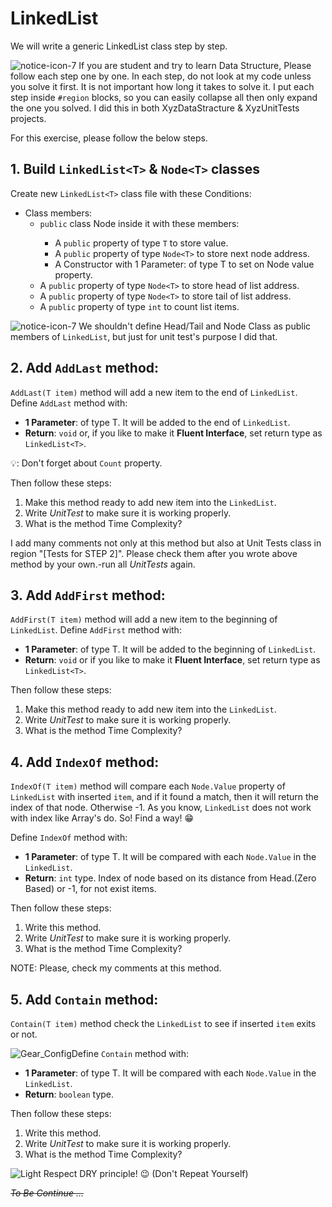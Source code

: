 # LinkedList<T>
We will write a generic LinkedList class step by step.

![notice-icon-7](https://user-images.githubusercontent.com/25789969/135717888-486318b4-7b6b-41ee-af24-bbeb181bb032.png) If you are student and try to learn Data Structure, Please follow each step one by one. In each step, do not look at my code unless you solve it first. It is not important how long it takes to solve it. I put each step inside `#region` blocks, so you can easily collapse all then only expand the one you solved. I did this in both XyzDataStracture & XyzUnitTests projects.

For this exercise, please follow the below steps. 

## 1. Build `LinkedList<T>` & `Node<T>` classes
Create new `LinkedList<T>` class file with these Conditions:
- Class members:
  - `public` class Node<T> inside it with these members:
    - A `public` property of type `T` to store value.
    - A `public` property of type `Node<T>` to store next node address.
    - A Constructor with 1 Parameter: of type T to set on Node value property.
  - A `public` property of type `Node<T>` to store head of list address.
  - A `public` property of type `Node<T>` to store tail of list address.
  - A `public` property of type `int` to count list items.

![notice-icon-7](https://user-images.githubusercontent.com/25789969/135717888-486318b4-7b6b-41ee-af24-bbeb181bb032.png) We shouldn't define Head/Tail and Node Class as public members of `LinkedList`, but just for unit test's purpose I did that.

## 2. Add `AddLast` method:
`AddLast(T item)` method will add a new item to the end of  `LinkedList`. 
Define `AddLast` method with:
   - **1 Parameter**: of type T. It will be added to the end of `LinkedList`.
   - **Return**: `void` or, if you like to make it **Fluent Interface**, set return type as `LinkedList<T>`.

💡: Don't forget about `Count` property.

Then follow these steps:
   1. Make this method ready to add new item into the `LinkedList`.
   2. Write *UnitTest* to make sure it is working properly.
   3. What is the method Time Complexity?

I add many comments not only at this method but also at Unit Tests class in region "[Tests for STEP 2]". Please check them after you wrote above method by your own.-run all *UnitTests* again.

## 3. Add `AddFirst` method:
`AddFirst(T item)` method will add a new item to the beginning of  `LinkedList`. 
Define `AddFirst` method with:
   - **1 Parameter**: of type T. It will be added to the beginning of `LinkedList`.
   - **Return**: `void` or if you like to make it **Fluent Interface**, set return type as `LinkedList<T>`.

Then follow these steps:
   1. Make this method ready to add new item into the `LinkedList`.
   2. Write *UnitTest* to make sure it is working properly.
   3. What is the method Time Complexity?

## 4. Add `IndexOf` method:
`IndexOf(T item)` method will compare each `Node.Value` property of `LinkedList` with inserted `item`, and if it found a match, then it will return the index of that node. Otherwise -1. As you know, `LinkedList` does not work with index like Array's do. So! Find a way! 😁

Define `IndexOf` method with:
   - **1 Parameter**: of type T. It will be compared with each `Node.Value` in the `LinkedList`.
   - **Return**: `int` type. Index of node based on its distance from Head.(Zero Based) or -1, for not exist items.

Then follow these steps:
   1. Write this method.
   2. Write *UnitTest* to make sure it is working properly.
   3. What is the method Time Complexity?

NOTE: Please, check my comments at this method.

## 5. Add `Contain` method:
`Contain(T item)` method check the `LinkedList` to see if inserted `item` exits or not. 

![Gear_Config](https://user-images.githubusercontent.com/25789969/136387498-f7f72a2b-7516-4c1a-a6bf-f9985d331300.png)Define `Contain` method with:
   - **1 Parameter**: of type T. It will be compared with each `Node.Value` in the `LinkedList`.
   - **Return**: `boolean` type.

Then follow these steps:
   1. Write this method.
   2. Write *UnitTest* to make sure it is working properly.
   3. What is the method Time Complexity?

![Light](https://user-images.githubusercontent.com/25789969/136387819-e8790a55-7543-421f-bc1d-dae492b2b0ec.png) Respect DRY principle! 😉 (Don't Repeat Yourself)



*~~To Be Continue ...~~*
